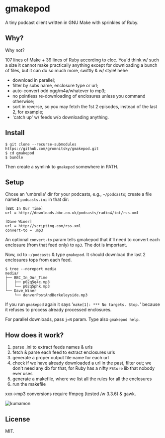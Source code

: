 # gmakepod

A tiny podcast client written in GNU Make with sprinkles of Ruby.

## Why?

Why not?

107 lines of Make + 39 lines of Ruby according to cloc. You'd think w/
such a size it cannot make practically anything except for downloading
a bunch of files, but it can do so much more, swiftly & w/ style! hehe

* download in parallel;
* filter by subs name, enclosure type or url;
* auto-convert odd ogg/m4a/whatever to mp3;
* no pointless re-downloading of enclosures unless you command
  otherwise;
* sort in reverse, so you may fetch the 1st 2 episodes, instead of the
  last 2, for example;
* 'catch up' w/ feeds w/o downloading anything.

## Install

~~~
$ git clone --recurse-submodules https://github.com/gromnitsky/gmakepod.git
$ cd gmakepod
$ bundle
~~~

Then create a symlink to `gmakepod` somewhere in PATH.

## Setup

Chose an 'umbrella' dir for your podcasts, e.g., `~/podcasts`; create
a file named `podcasts.ini` in that dir:

~~~
[BBC In Our Time]
url = http://downloads.bbc.co.uk/podcasts/radio4/iot/rss.xml

[Dave Winer]
url = http://scripting.com/rss.xml
convert-to = .mp3
~~~

An optional `convert-to` param tells gmakepod that it'll need to
convert each enclosure (from that feed only) to `mp3`. The dot is
important.

Now, cd to `~/podcasts` & type `gmakepod`. It should download the last
2 enclosures tops from each feed.

~~~
$ tree --noreport media
media/
├── BBC_In_Our_Time
│   ├── p02q5q4c.mp3
│   └── p02q5phk.mp3
└── Dave_Winer
    └── denverPostAndBerkeleyside.mp3
~~~

If you run `gmakepod` again it says '`make[1]: *** No targets.
Stop.`' because it refuses to process already processed enclosures.

For parallel downloads, pass `j=N` param. Type also `gmakepod help`.

## How does it work?

1. parse .ini to extract feeds names & urls
2. fetch & parse each feed to extract enclosures urls
3. generate a proper output file name for each url
4. check if we have already downloaded a url in the past, filter out;
   we don't need any db for that, for Ruby has a nifty `PStore` lib
   that nobody ever uses
5. generate a makefile, where we list all the rules for all the
   enclosures
6. run the makefile

xxx->mp3 conversions require ffmpeg (tested /w 3.3.6) & gawk.

![kumamon](https://ultraimg.com/images/2018/04/23/MTW8.jpg)

## License

MIT.
